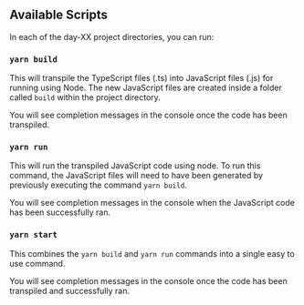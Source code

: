 ## Available Scripts

In each of the day-XX project directories, you can run:

### `yarn build`

This will transpile the TypeScript files (.ts) into JavaScript files (.js) for running using Node. The new JavaScript files are created inside a folder called `build` within the project directory.

You will see completion messages in the console once the code has been transpiled.

### `yarn run`

This will run the transpiled JavaScript code using node. To run this command, the JavaScript files will need to have been generated by previously executing the command `yarn build`.

You will see completion messages in the console when the JavaScript code has been successfully ran.


### `yarn start`

This combines the `yarn build` and `yarn run` commands into a single easy to use command.

You will see completion messages in the console once the code has been transpiled and successfully ran.
